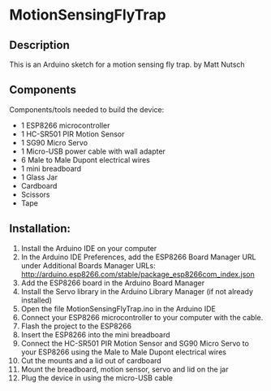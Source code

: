 # MotionSensingFlyTrap

## Description 

This is an Arduino sketch for a motion sensing fly trap.
by Matt Nutsch

## Components

Components/tools needed to build the device:
- 1 ESP8266 microcontroller
- 1 HC-SR501 PIR Motion Sensor
- 1 SG90 Micro Servo
- 1 Micro-USB power cable with wall adapter
- 6 Male to Male Dupont electrical wires
- 1 mini breadboard
- 1 Glass Jar
- Cardboard
- Scissors
- Tape

## Installation:

1. Install the Arduino IDE on your computer
2. In the Arduino IDE Preferences, add the ESP8266 Board Manager URL under Additional Boards Manager URLs: http://arduino.esp8266.com/stable/package_esp8266com_index.json
3. Add the ESP8266 board in the Arduino Board Manager
4. Install the Servo library in the Arduino Library Manager (if not already installed)
5. Open the file MotionSensingFlyTrap.ino in the Arduino IDE
6. Connect your ESP8266 microcontroller to your computer with the cable.
7. Flash the project to the ESP8266
8. Insert the ESP8266 into the mini breadboard
9. Connect the HC-SR501 PIR Motion Sensor and SG90 Micro Servo to your ESP8266 using the Male to Male Dupont electrical wires
10. Cut the mounts and a lid out of cardboard
11. Mount the breadboard, motion sensor, servo and lid on the jar
12. Plug the device in using the micro-USB cable
